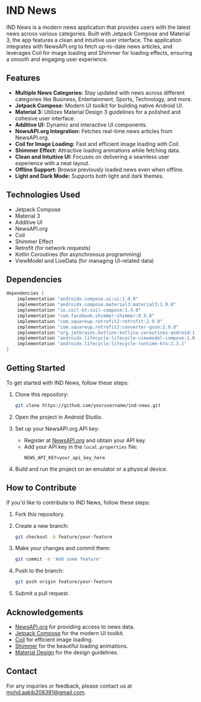 # IND News

IND News is a modern news application that provides users with the latest news across various categories. Built with Jetpack Compose and Material 3, the app features a clean and intuitive user interface. The application integrates with NewsAPI.org to fetch up-to-date news articles, and leverages Coil for image loading and Shimmer for loading effects, ensuring a smooth and engaging user experience.

## Features

- **Multiple News Categories:** Stay updated with news across different categories like Business, Entertainment, Sports, Technology, and more.
- **Jetpack Compose:** Modern UI toolkit for building native Android UI.
- **Material 3:** Utilizes Material Design 3 guidelines for a polished and cohesive user interface.
- **Additive UI:** Dynamic and interactive UI components.
- **NewsAPI.org Integration:** Fetches real-time news articles from NewsAPI.org.
- **Coil for Image Loading:** Fast and efficient image loading with Coil.
- **Shimmer Effect:** Attractive loading animations while fetching data.
- **Clean and Intuitive UI:** Focuses on delivering a seamless user experience with a neat layout.
- **Offline Support:** Browse previously loaded news even when offline.
- **Light and Dark Mode:** Supports both light and dark themes.

## Technologies Used

- Jetpack Compose
- Material 3
- Additive UI
- NewsAPI.org
- Coil
- Shimmer Effect
- Retrofit (for network requests)
- Kotlin Coroutines (for asynchronous programming)
- ViewModel and LiveData (for managing UI-related data)

## Dependencies

```gradle
dependencies {
    implementation "androidx.compose.ui:ui:1.0.0"
    implementation "androidx.compose.material3:material3:1.0.0"
    implementation "io.coil-kt:coil-compose:1.4.0"
    implementation "com.facebook.shimmer:shimmer:0.5.0"
    implementation "com.squareup.retrofit2:retrofit:2.9.0"
    implementation "com.squareup.retrofit2:converter-gson:2.9.0"
    implementation "org.jetbrains.kotlinx:kotlinx-coroutines-android:1.4.2"
    implementation "androidx.lifecycle:lifecycle-viewmodel-compose:1.0.0-alpha07"
    implementation "androidx.lifecycle:lifecycle-runtime-ktx:2.3.1"
}
```


## Getting Started

To get started with IND News, follow these steps:

1. Clone this repository:
    ```sh
    git clone https://github.com/yourusername/ind-news.git
    ```

2. Open the project in Android Studio.

3. Set up your NewsAPI.org API key:
    - Register at [NewsAPI.org](https://newsapi.org) and obtain your API key.
    - Add your API key in the `local.properties` file:
        ```properties
        NEWS_API_KEY=your_api_key_here
        ```

4. Build and run the project on an emulator or a physical device.

## How to Contribute

If you'd like to contribute to IND News, follow these steps:

1. Fork this repository.

2. Create a new branch:
    ```sh
    git checkout -b feature/your-feature
    ```

3. Make your changes and commit them:
    ```sh
    git commit -m 'Add some feature'
    ```

4. Push to the branch:
    ```sh
    git push origin feature/your-feature
    ```

5. Submit a pull request.

## Acknowledgements

- [NewsAPI.org](https://newsapi.org) for providing access to news data.
- [Jetpack Compose](https://developer.android.com/jetpack/compose) for the modern UI toolkit.
- [Coil](https://coil-kt.github.io/coil/) for efficient image loading.
- [Shimmer](https://facebook.github.io/shimmer-android/) for the beautiful loading animations.
- [Material Design](https://material.io/design) for the design guidelines.

## Contact

For any inquiries or feedback, please contact us at [mohd.aakib208381@gmail.com](mailto:mohd.aakib208381@gmail.com).
